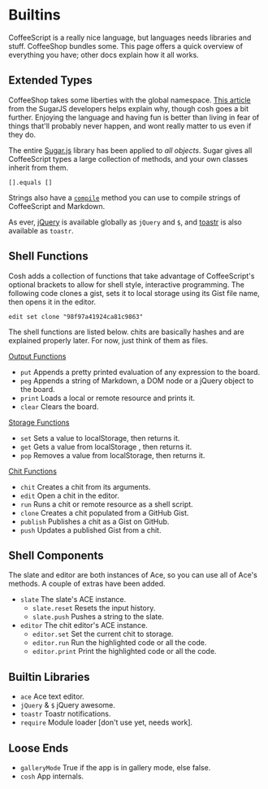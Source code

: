 # Builtins

CoffeeScript is a really nice language, but languages needs libraries and stuff.
CoffeeShop bundles some. This page offers a quick overview of everything you
have; other docs explain how it all works.

## Extended Types

CoffeeShop takes some liberties with the global namespace. [This article][1]
from the SugarJS developers helps explain why, though cosh goes a bit further.
Enjoying the language and having fun is better than living in fear of things
that'll probably never happen, and wont really matter to us even if they do.

The entire [Sugar.js][2] library has been applied to *all objects*. Sugar gives
all CoffeeScript types a large collection of methods, and your own classes
inherit from them.

    [].equals []

Strings also have a [`compile`](/docs/book/string.compile.md) method you can
use to compile strings of CoffeeScript and Markdown.

As ever, [jQuery][3] is available globally as `jQuery` and `$`, and [toastr][4]
is also available as `toastr`.

## Shell Functions

Cosh adds a collection of functions that take advantage of CoffeeScript's
optional brackets to allow for shell style, interactive programming. The
following code clones a gist, sets it to local storage using its Gist file
name, then opens it in the editor.

    edit set clone "98f97a41924ca81c9863"

The shell functions are listed below. chits are basically hashes and are
explained properly later. For now, just think of them as files.

[Output Functions](/docs/book/cosh_output.md)

- `put` Appends a pretty printed evaluation of any expression to the board.
- `peg` Appends a string of Markdown, a DOM node or a jQuery object to the board.
- `print` Loads a local or remote resource and prints it.
- `clear` Clears the board.

[Storage Functions](/docs/book/cosh_storage.md)

- `set` Sets a value to localStorage, then returns it.
- `get` Gets a value from localStorage , then returns it.
- `pop` Removes a value from localStorage, then returns it.

[Chit Functions](/docs/book/cosh_chits.md)

- `chit` Creates a chit from its arguments.
- `edit` Open a chit in the editor.
- `run` Runs a chit or remote resource as a shell script.
- `clone` Creates a chit populated from a GitHub Gist.
- `publish` Publishes a chit as a Gist on GitHub.
- `push` Updates a published Gist from a chit.

## Shell Components

The slate and editor are both instances of Ace, so you can use all of Ace's
methods. A couple of extras have been added.

- `slate` The slate's ACE instance.
    - `slate.reset` Resets the input history.
    - `slate.push`  Pushes a string to the slate.
- `editor` The chit editor's ACE instance.
    - `editor.set` Set the current chit to storage.
    - `editor.run` Run the highlighted code or all the code.
    - `editor.print` Print the highlighted code or all the code.

## Builtin Libraries

- `ace` Ace text editor.
- `jQuery` & `$` jQuery awesome.
- `toastr` Toastr notifications.
- `require` Module loader [don't use yet, needs work].

## Loose Ends

- `galleryMode` True if the app is in gallery mode, else false.
- `cosh` App internals.

[1]: http://sugarjs.com/native
[2]: http://sugarjs.com/
[3]: http://jquery.com/
[4]: https://github.com/CodeSeven/toastr
